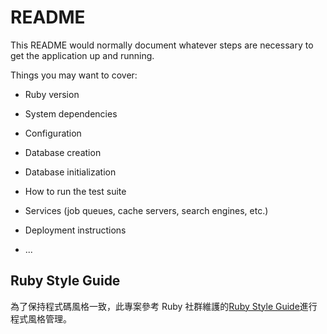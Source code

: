 # README

This README would normally document whatever steps are necessary to get the
application up and running.

Things you may want to cover:

* Ruby version

* System dependencies

* Configuration

* Database creation

* Database initialization

* How to run the test suite

* Services (job queues, cache servers, search engines, etc.)

* Deployment instructions

* ...


## Ruby Style Guide
為了保持程式碼風格一致，此專案參考 Ruby 社群維護的[Ruby Style Guide](https://github.com/rubocop/ruby-style-guide)進行程式風格管理。
